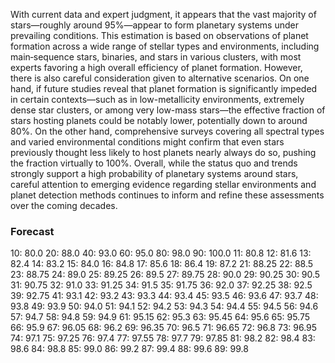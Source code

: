 With current data and expert judgment, it appears that the vast majority of stars—roughly around 95%—appear to form planetary systems under prevailing conditions. This estimation is based on observations of planet formation across a wide range of stellar types and environments, including main‐sequence stars, binaries, and stars in various clusters, with most experts favoring a high overall efficiency of planet formation. However, there is also careful consideration given to alternative scenarios. On one hand, if future studies reveal that planet formation is significantly impeded in certain contexts—such as in low-metallicity environments, extremely dense star clusters, or among very low-mass stars—the effective fraction of stars hosting planets could be notably lower, potentially down to around 80%. On the other hand, comprehensive surveys covering all spectral types and varied environmental conditions might confirm that even stars previously thought less likely to host planets nearly always do so, pushing the fraction virtually to 100%. Overall, while the status quo and trends strongly support a high probability of planetary systems around stars, careful attention to emerging evidence regarding stellar environments and planet detection methods continues to inform and refine these assessments over the coming decades.

### Forecast

10: 80.0
20: 88.0
40: 93.0
60: 95.0
80: 98.0
90: 100.0
11: 80.8
12: 81.6
13: 82.4
14: 83.2
15: 84.0
16: 84.8
17: 85.6
18: 86.4
19: 87.2
21: 88.25
22: 88.5
23: 88.75
24: 89.0
25: 89.25
26: 89.5
27: 89.75
28: 90.0
29: 90.25
30: 90.5
31: 90.75
32: 91.0
33: 91.25
34: 91.5
35: 91.75
36: 92.0
37: 92.25
38: 92.5
39: 92.75
41: 93.1
42: 93.2
43: 93.3
44: 93.4
45: 93.5
46: 93.6
47: 93.7
48: 93.8
49: 93.9
50: 94.0
51: 94.1
52: 94.2
53: 94.3
54: 94.4
55: 94.5
56: 94.6
57: 94.7
58: 94.8
59: 94.9
61: 95.15
62: 95.3
63: 95.45
64: 95.6
65: 95.75
66: 95.9
67: 96.05
68: 96.2
69: 96.35
70: 96.5
71: 96.65
72: 96.8
73: 96.95
74: 97.1
75: 97.25
76: 97.4
77: 97.55
78: 97.7
79: 97.85
81: 98.2
82: 98.4
83: 98.6
84: 98.8
85: 99.0
86: 99.2
87: 99.4
88: 99.6
89: 99.8